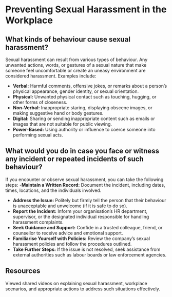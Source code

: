 # Preventing Sexual Harassment in the Workplace

## What kinds of behaviour cause sexual harassment?

Sexual harassment can result from various types of behaviour. Any unwanted actions, words, or gestures of a sexual nature that make someone feel uncomfortable or create an uneasy environment are considered harassment. Examples include:

- **Verbal:** Harmful comments, offensive jokes, or remarks about a person’s physical appearance, gender identity, or sexual orientation.
- **Physical:** Unwanted physical contact such as touching, hugging, or other forms of closeness.
- **Non-Verbal:** Inappropriate staring, displaying obscene images, or making suggestive hand or body gestures.
- **Digital:** Sharing or sending inappropriate content such as emails or images that are not suitable for public viewing.
- **Power-Based:** Using authority or influence to coerce someone into performing sexual acts.

## What would you do in case you face or witness any incident or repeated incidents of such behaviour?

If you encounter or observe sexual harassment, you can take the following steps:
-**Maintain a Written Record:** Document the incident, including dates, times, locations, and the individuals involved.
- **Address the Issue:** Politely but firmly tell the person that their behaviour is unacceptable and unwelcome (if it is safe to do so).
- **Report the Incident:** Inform your organisation’s HR department, supervisor, or the designated individual responsible for handling harassment complaints.
- **Seek Guidance and Support:** Confide in a trusted colleague, friend, or counsellor to receive advice and emotional support.
- **Familiarise Yourself with Policies:** Review the company’s sexual harassment policies and follow the procedures outlined.
- **Take Further Steps:** If the issue is not resolved, seek assistance from external authorities such as labour boards or law enforcement agencies.

## Resources

Viewed shared videos on explaining sexual harassment, workplace scenarios, and appropriate actions to address such situations effectively.
